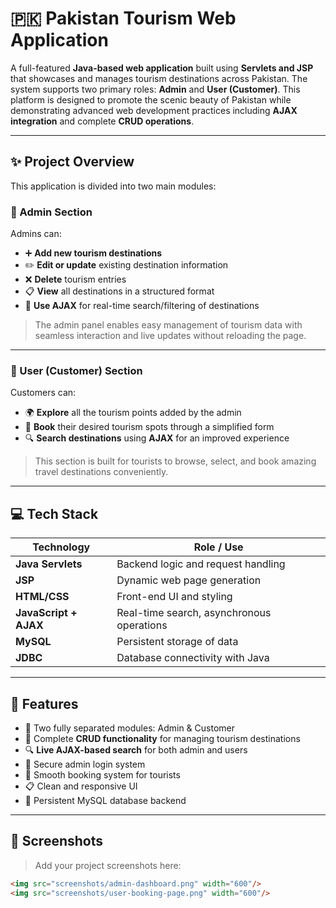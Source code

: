 # 🇵🇰 Pakistan Tourism Web Application

A full-featured **Java-based web application** built using **Servlets and JSP** that showcases and manages tourism destinations across Pakistan. The system supports two primary roles: **Admin** and **User (Customer)**. This platform is designed to promote the scenic beauty of Pakistan while demonstrating advanced web development practices including **AJAX integration** and complete **CRUD operations**.

---

## ✨ Project Overview

This application is divided into two main modules:

### 🔐 Admin Section

Admins can:
- ➕ **Add new tourism destinations**
- ✏️ **Edit or update** existing destination information
- ❌ **Delete** tourism entries
- 📋 **View** all destinations in a structured format
- 🔎 **Use AJAX** for real-time search/filtering of destinations

> The admin panel enables easy management of tourism data with seamless interaction and live updates without reloading the page.

---

### 👤 User (Customer) Section

Customers can:
- 🌍 **Explore** all the tourism points added by the admin
- 🛒 **Book** their desired tourism spots through a simplified form
- 🔍 **Search destinations** using **AJAX** for an improved experience

> This section is built for tourists to browse, select, and book amazing travel destinations conveniently.

---

## 💻 Tech Stack

| Technology        | Role / Use                          |
|------------------ |-------------------------------------|
| **Java Servlets** | Backend logic and request handling  |
| **JSP**           | Dynamic web page generation         |
| **HTML/CSS**      | Front-end UI and styling            |
| **JavaScript + AJAX** | Real-time search, asynchronous operations |
| **MySQL**         | Persistent storage of data          |
| **JDBC**          | Database connectivity with Java     |

---

## 🔧 Features

- 📁 Two fully separated modules: Admin & Customer
- 🧭 Complete **CRUD functionality** for managing tourism destinations
- 🔍 **Live AJAX-based search** for both admin and users
- 🔐 Secure admin login system
- 🛒 Smooth booking system for tourists
- 📋 Clean and responsive UI
- 💾 Persistent MySQL database backend

---

## 📸 Screenshots

> Add your project screenshots here:
```html
<img src="screenshots/admin-dashboard.png" width="600"/>
<img src="screenshots/user-booking-page.png" width="600"/>
